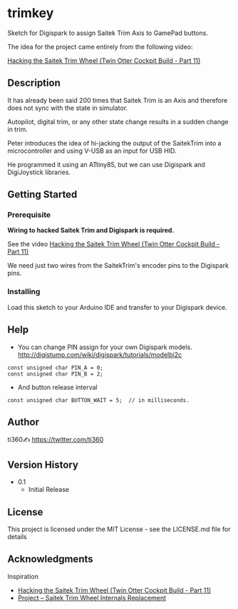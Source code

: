 # trimkey

Sketch for Digispark to assign Saitek Trim Axis to GamePad buttons.

The idea for the project came entirely from the following video:

[Hacking the Saitek Trim Wheel (Twin Otter Cockpit Build - Part 11)](https://youtu.be/SSh6FKWpMg0)

## Description
It has already been said 200 times that Saitek Trim is an Axis and therefore does not sync with the state in simulator.

Autopilot, digital trim, or any other state change results in a sudden change in trim.

Peter introduces the idea of hi-jacking the output of the SaitekTrim into a microcontroller and using V-USB as an input for USB HID.

He programmed it using an ATtiny85, but we can use Digispark and DigiJoystick libraries.

## Getting Started

### Prerequisite
**Wiring to hacked Saitek Trim and Digispark is required.**

See the video [Hacking the Saitek Trim Wheel (Twin Otter Cockpit Build - Part 11)](https://youtu.be/SSh6FKWpMg0)

We need just two wires from the SaitekTrim's encoder pins to the Digispark pins.

### Installing
Load this sketch to your Arduino IDE and transfer to your Digispark device.


## Help

* You can change PIN assign for your own Digispark models.
http://digistump.com/wiki/digispark/tutorials/modelbi2c

```
const unsigned char PIN_A = 0;
const unsigned char PIN_B = 2;
```

* And button release interval
```
const unsigned char BUTTON_WAIT = 5;  // in milliseconds.
```


## Author

ti360✍ https://twitter.com/ti360

## Version History

* 0.1
    * Initial Release

## License

This project is licensed under the MIT License - see the LICENSE.md file for details

## Acknowledgments

Inspiration
* [Hacking the Saitek Trim Wheel (Twin Otter Cockpit Build - Part 11)](https://youtu.be/SSh6FKWpMg0)
* [Project – Saitek Trim Wheel Internals Replacement](https://www.newioit.com.au/archives/66)
